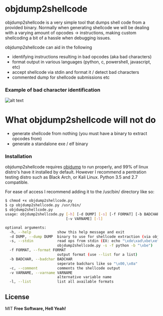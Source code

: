 # objdump2shellcode

objdump2shellcode is a very simple tool that dumps shell code from a provided binary. Normally when generating shellcode we will be dealing with a varying amount of opcodes -> instructions, making custom shellcoding a bit of a hassle when debugging issues. 

objdump2shellcode can aid in the following

  - identifying instructions resulting in bad opcodes (aka bad characters)
  - format output in various languages (python, c, powershell, javascript, etc)
  - accept shellcode via stdin and format it / detect bad characters
  - commented dump for shellcode submissions etc

### Example of bad character identification
![alt text](https://raw.githubusercontent.com/wetw0rk/objdump2shellcode/master/pictures/c_dump.png)

# What objdump2shellcode will not do

  - generate shellcode from nothing (you must have a binary to extract opcodes from)
  - generate a standalone exe / elf binary

### Installation

objdump2shellcode requires [objdump](https://blackarch.org/) to run properly, and 99% of linux distro's have it installed by default. However I recommend a pentration testing distro such as Black Arch, or Kali Linux. Python 3.5 and 2.7 compatible.

For ease of access I recommend adding it to the /usr/bin/ directory like so:

```sh
$ chmod +x objdump2shellcode.py
$ cp objdump2shellcode.py /usr/bin/
$ objdump2shellcode.py 
usage: objdump2shellcode.py [-h] [-d DUMP] [-s] [-f FORMAT] [-b BADCHAR] [-c]
                            [-v VARNAME] [-l]

optional arguments:
  -h, --help            show this help message and exit
  -d DUMP, --dump DUMP  binary to use for shellcode extraction (via objdump)
  -s, --stdin           read ops from stdin (EX: echo "\xde\xad\xbe\xef" |
                        objdump2shellcode.py -s -f python -b "\xbe")
  -f FORMAT, --format FORMAT
                        output format (use --list for a list)
  -b BADCHAR, --badchar BADCHAR
                        seperate badchars like so "\x00,\x0a"
  -c, --comment         comments the shellcode output
  -v VARNAME, --varname VARNAME
                        alternative variable name
  -l, --list            list all available formats
```

License
----

MIT
**Free Software, Hell Yeah!**
